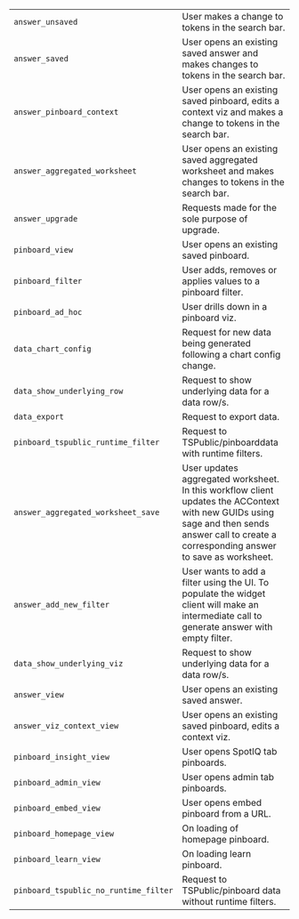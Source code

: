<table>
   <colgroup>
      <col style="width:50%" />
      <col style="width:50%" />
   </colgroup>
   <tbody>
      <tr>
         <td><code class="highlighter-rouge">answer_unsaved</code></td>
         <td>User makes a change to tokens in the search bar.</td>
      </tr>
      <tr>
         <td><code class="highlighter-rouge">answer_saved</code></td>
         <td>User opens an existing saved answer and makes changes to tokens in the search bar.</td>
      </tr>
      <tr>
         <td><code class="highlighter-rouge">answer_pinboard_context</code></td>
         <td>User opens an existing saved pinboard, edits a context viz and makes a change to tokens in the search bar.</td>
      </tr>
      <tr>
         <td><code class="highlighter-rouge">answer_aggregated_worksheet</code></td>
         <td>User opens an existing saved aggregated worksheet and makes changes to tokens in the search bar.</td>
      </tr>
      <tr>
         <td><code class="highlighter-rouge">answer_upgrade</code></td>
         <td>Requests made for the sole purpose of upgrade.</td>
      </tr>
      <tr>
         <td><code class="highlighter-rouge">pinboard_view</code></td>
         <td>User opens an existing saved pinboard.</td>
      </tr>
      <tr>
         <td><code class="highlighter-rouge">pinboard_filter</code></td>
         <td>User adds, removes or applies values to a pinboard filter.</td>
      </tr>
      <tr>
         <td><code class="highlighter-rouge">pinboard_ad_hoc</code></td>
         <td>User drills down in a pinboard viz.</td>
      </tr>
      <tr>
         <td><code class="highlighter-rouge">data_chart_config</code></td>
         <td>Request for new data being generated following a chart config change.</td>
      </tr>
      <tr>
         <td><code class="highlighter-rouge">data_show_underlying_row</code></td>
         <td>Request to show underlying data for a data row/s.</td>
      </tr>
      <tr>
         <td><code class="highlighter-rouge">data_export</code></td>
         <td>Request to export data.</td>
      </tr>
      <tr>
         <td><code class="highlighter-rouge">pinboard_tspublic_runtime_filter</code></td>
         <td>Request to TSPublic/pinboarddata with runtime filters.</td>
      </tr>
      <tr>
         <td><code class="highlighter-rouge">answer_aggregated_worksheet_save</code></td>
         <td>User updates aggregated worksheet. In this workflow client updates the ACContext with new GUIDs using sage and then sends answer call to create a corresponding answer to save as worksheet.</td>
      </tr>
      <tr>
         <td><code class="highlighter-rouge">answer_add_new_filter</code></td>
         <td>User wants to add a filter using the UI. To populate the widget client will make an  intermediate call to generate answer with empty filter.</td>
      </tr>
      <tr>
         <td><code class="highlighter-rouge">data_show_underlying_viz</code></td>
         <td>Request to show underlying data for a data row/s.</td>
      </tr>
      <tr>
         <td><code class="highlighter-rouge">answer_view</code></td>
         <td>User opens an existing saved answer.</td>
      </tr>
      <tr>
         <td><code class="highlighter-rouge">answer_viz_context_view</code></td>
         <td>User opens an existing saved pinboard, edits a context viz.</td>
      </tr>
      <tr>
         <td><code class="highlighter-rouge">pinboard_insight_view</code></td>
         <td>User opens SpotIQ tab pinboards.</td>
      </tr>
      <tr>
         <td><code class="highlighter-rouge">pinboard_admin_view</code></td>
         <td>User opens admin tab pinboards.</td>
      </tr>
      <tr>
         <td><code class="highlighter-rouge">pinboard_embed_view</code></td>
         <td>User opens embed pinboard from a URL.</td>
      </tr>
      <tr>
         <td><code class="highlighter-rouge">pinboard_homepage_view</code></td>
         <td>On loading of homepage pinboard.</td>
      </tr>
      <tr>
         <td><code class="highlighter-rouge">pinboard_learn_view</code></td>
         <td>On loading learn pinboard.</td>
      </tr>
      <tr>
         <td><code class="highlighter-rouge">pinboard_tspublic_no_runtime_filter</code></td>
         <td>Request to TSPublic/pinboard data without runtime filters.</td>
      </tr>
   </tbody>
</table>
